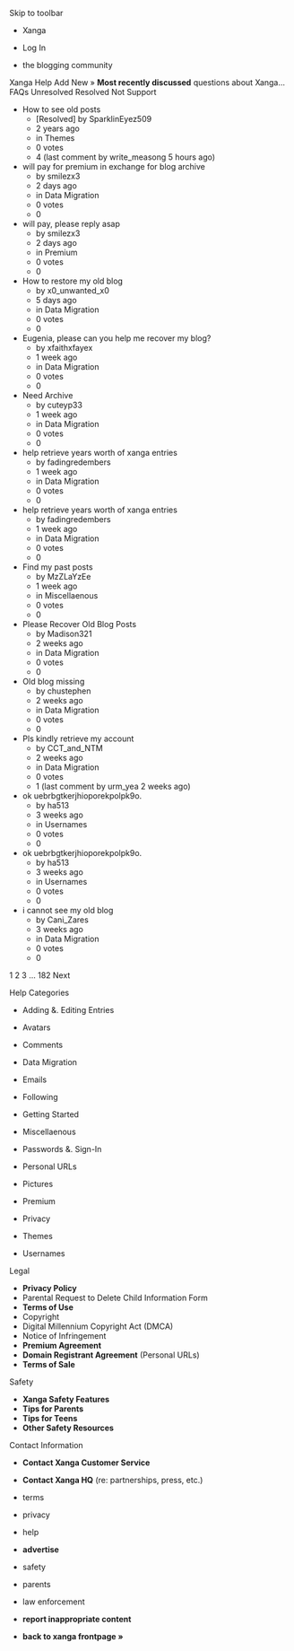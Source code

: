 Skip to toolbar

*   Xanga

*   Log In

*   the blogging community

Xanga Help Add New » **Most recently discussed** questions about Xanga… FAQs Unresolved Resolved Not Support

*   How to see old posts
    *   \[Resolved\] by SparklinEyez509
    *   2 years ago
    *   in Themes
    *   0 votes
    *   4 (last comment by write\_measong 5 hours ago)
*   will pay for premium in exchange for blog archive
    *   by smilezx3
    *   2 days ago
    *   in Data Migration
    *   0 votes
    *   0
*   will pay, please reply asap
    *   by smilezx3
    *   2 days ago
    *   in Premium
    *   0 votes
    *   0
*   How to restore my old blog
    *   by x0\_unwanted\_x0
    *   5 days ago
    *   in Data Migration
    *   0 votes
    *   0
*   Eugenia, please can you help me recover my blog?
    *   by xfaithxfayex
    *   1 week ago
    *   in Data Migration
    *   0 votes
    *   0
*   Need Archive
    *   by cuteyp33
    *   1 week ago
    *   in Data Migration
    *   0 votes
    *   0
*   help retrieve years worth of xanga entries
    *   by fadingredembers
    *   1 week ago
    *   in Data Migration
    *   0 votes
    *   0
*   help retrieve years worth of xanga entries
    *   by fadingredembers
    *   1 week ago
    *   in Data Migration
    *   0 votes
    *   0
*   Find my past posts
    *   by MzZLaYzEe
    *   1 week ago
    *   in Miscellaenous
    *   0 votes
    *   0
*   Please Recover Old Blog Posts
    *   by Madison321
    *   2 weeks ago
    *   in Data Migration
    *   0 votes
    *   0
*   Old blog missing
    *   by chustephen
    *   2 weeks ago
    *   in Data Migration
    *   0 votes
    *   0
*   Pls kindly retrieve my account
    *   by CCT\_and\_NTM
    *   2 weeks ago
    *   in Data Migration
    *   0 votes
    *   1 (last comment by urm\_yea 2 weeks ago)
*   ok uebrbgtkerjhioporekpolpk9o.
    *   by ha513
    *   3 weeks ago
    *   in Usernames
    *   0 votes
    *   0
*   ok uebrbgtkerjhioporekpolpk9o.
    *   by ha513
    *   3 weeks ago
    *   in Usernames
    *   0 votes
    *   0
*   i cannot see my old blog
    *   by Cani\_Zares
    *   3 weeks ago
    *   in Data Migration
    *   0 votes
    *   0

1 2 3 ... 182 Next

Help Categories

*   Adding &. Editing Entries
*   Avatars
*   Comments
*   Data Migration
*   Emails
*   Following
*   Getting Started
*   Miscellaenous

*   Passwords &. Sign-In
*   Personal URLs
*   Pictures
*   Premium
*   Privacy
*   Themes
*   Usernames

Legal

*   **Privacy Policy**
*   Parental Request to Delete Child Information Form
*   **Terms of Use**
*   Copyright
*   Digital Millennium Copyright Act (DMCA)
*   Notice of Infringement
*   **Premium Agreement**
*   **Domain Registrant Agreement** (Personal URLs)
*   **Terms of Sale**

Safety

*   **Xanga Safety Features**
*   **Tips for Parents**
*   **Tips for Teens**
*   **Other Safety Resources**

Contact Information

*   **Contact Xanga Customer Service**
*   **Contact Xanga HQ** (re: partnerships, press, etc.)

*   terms
*   privacy
*   help
*   **advertise**

*   safety
*   parents
*   law enforcement
*   **report inappropriate content**

*   **back to xanga frontpage »**